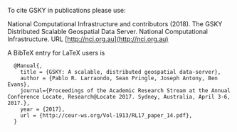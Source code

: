 To cite GSKY in publications please use:

  National Computational Infrastructure and contributors (2018). The
  GSKY Distributed Scalable Geospatial Data Server. National
  Computational Infrastructure. URL
  [http://nci.org.au](http://nci.org.au)

A BibTeX entry for LaTeX users is

```
  @Manual{,
    title = {GSKY: A scalable, distributed geospatial data-server},
    author = {Pablo R. Larraondo, Sean Pringle, Joseph Antony, Ben Evans},
    journal={Proceedings of the Academic Research Stream at the Annual Conference Locate, Research@Locate 2017. Sydney, Australia, April 3-6, 2017.},
    year = {2017},
    url = {http://ceur-ws.org/Vol-1913/RL17_paper_14.pdf},
  }
```
